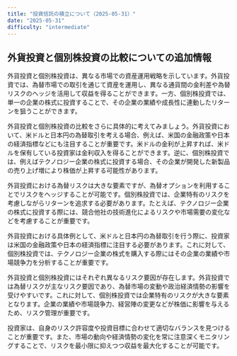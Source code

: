 ```yaml
---
title: "投資信託の積立について（2025-05-31）"
date: "2025-05-31"
difficulty: "intermediate"
---
```


## 外貨投資と個別株投資の比較についての追加情報

外貨投資と個別株投資は、異なる市場での資産運用戦略を示しています。外貨投資では、為替市場での取引を通じて資産を運用し、異なる通貨間の金利差や為替リスクのヘッジを活用して収益を得ることができます。一方、個別株投資では、単一の企業の株式に投資することで、その企業の業績や成長性に連動したリターンを狙うことができます。

外貨投資と個別株投資の比較をさらに具体的に考えてみましょう。外貨投資において、米ドルと日本円の為替取引を考える場合、例えば、米国の金融政策や日本の経済指標などにも注目することが重要です。米ドルの金利が上昇すれば、米ドルを保有している投資家は金利収入を得ることができます。逆に、個別株投資では、例えばテクノロジー企業の株式に投資する場合、その企業が開発した新製品の売り上げ増により株価が上昇する可能性があります。

外貨投資における為替リスクは大きな要素ですが、為替オプションを利用することでリスクをヘッジすることが可能です。個別株投資では、企業特有のリスクを考慮しながらリターンを追求する必要があります。たとえば、テクノロジー企業の株式に投資する際には、競合他社の技術進化によるリスクや市場需要の変化などを考慮することが重要です。

外貨投資における具体例として、米ドルと日本円の為替取引を行う際に、投資家は米国の金融政策や日本の経済指標に注目する必要があります。これに対して、個別株投資では、テクノロジー企業の株式を購入する際にはその企業の業績や市場競争力を分析することが重要です。

外貨投資と個別株投資にはそれぞれ異なるリスク要因が存在します。外貨投資では為替リスクが主なリスク要因であり、為替市場の変動や政治経済情勢の影響を受けやすいです。これに対して、個別株投資では企業特有のリスクが大きな要素となります。企業の業績や市場競争力、経営陣の変更などが株価に影響を与えるため、リスク管理が重要です。

投資家は、自身のリスク許容度や投資目標に合わせて適切なバランスを見つけることが重要です。また、市場の動向や経済情勢の変化を常に注意深くモニタリングすることで、リスクを最小限に抑えつつ収益を最大化することが可能です。
